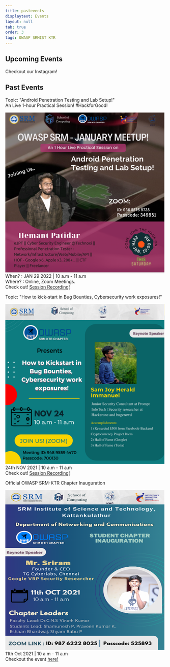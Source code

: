 ```yaml
---
title: pastevents
displaytext: Events
layout: null
tab: true
order: 3
tags: OWASP SRMIST KTR
---
```

## Upcoming Events
Checkout our Instagram!

## Past Events
Topic: "Android Penetration Testing and Lab Setup!" <br>
An Live 1-hour Practical Session! #HackforGood! <br>

<img src="assets/images/jan 29 meetup.png" width="500" height="500"> <br>
When? : JAN 29 2022 | 10 a.m - 11 a.m<br>
Where? : Online, Zoom Meetings. <br>
Check out! <a href="https://www.youtube.com/watch?v=VxKVaWB1NUk&t=64s&ab_channel=OWASPSRMIST-KTR" target="_blank">Session Recording! </a><br>

Topic: "How to kick-start in Bug Bounties, Cybersecurity work exposures!" <br>

<img src="assets/images/poster social handles.png" width="500" height="500"> <br>
24th NOV 2021 | 10 a.m - 11 a.m <br>
Check out! <a href="https://youtu.be/6We5iBWdCHA" target="_blank">Session Recording! </a><br>

Official OWASP SRM-KTR Chapter Inauguration 

<img src="assets/images/poster inauguration final.png" width="500" height="500"> <br>
11th Oct 2021 | 10 a.m - 11 a.m <br>
Checkout the event <a href="https://www.youtube.com/watch?v=JOtO1tOjHqw&t=1646s&ab_channel=OWASPSRMIST-KTR">here!</a>
                                                                     
